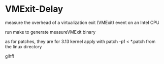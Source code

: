 VMExit-Delay
============

measure the overhead of a virtualization exit (VMExit) event on an Intel CPU

run make to generate measureVMExit binary

as for patches, they are for 3.13 kernel apply with patch -p1 < *.patch from the linux directory

glhf!


